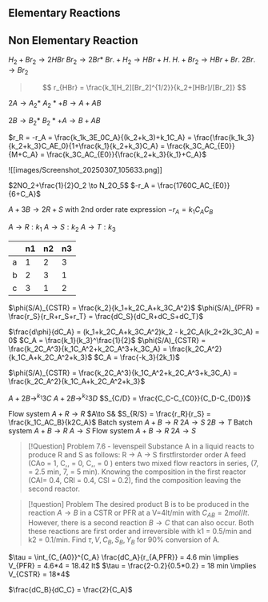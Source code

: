 ## Elementary Reactions


## Non Elementary Reaction
$H_2 +Br_2 \to 2HBr$
$Br_2 \to 2Br*$
$Br. +H_2 \to HBr+H.$
$H.+Br_2\to HBr+Br.$
$2Br. \to Br_2$

>$$
r_{HBr} = \frac{k_1[H_2][Br_2]^{1/2}}{k_2+[HBr]/[Br_2]}
$$

$2A \to A_2*$
$A_2*+B\to A + AB$

$2B \to B_2*$
$B_2*+A \to B+AB$

$r_R = -r_A = \frac{k_1k_3E_0C_A}{(k_2+k_3)+k_1C_A} = \frac{\frac{k_1k_3}{k_2+k_3}C_AE_0}{1+\frac{k_1}{k_2+k_3}C_A} = \frac{k_3C_AC_{E0}}{M+C_A} = \frac{k_3C_AC_{E0}}{\frac{k_2+k_3}{k_1}+C_A}$

![[images/Screenshot_20250307_105633.png]]

$2NO_2+\frac{1}{2}O_2 \to N_2O_5$
$-r_A = \frac{1760C_AC_{E0}}{6+C_A}$

$A+3B \to 2R+S$
with 2nd order rate expression $-r_A = k_1 C_AC_B$


$A\to R : k_1$
$A \to S : k_2$
$A\to T : k_3$

|     | n1  | n2  | n3  |
| --- | --- | --- | --- |
| a   | 1   | 2   | 3   |
| b   | 2   | 3   | 1   |
| c   | 3   | 1   | 2   |

$\phi(S/A)_{CSTR} = \frac{k_2}{k_1+k_2C_A+k_3C_A^2}$
$\phi(S/A)_{PFR} = \frac{r_S}{r_R+r_S+r_T} = \frac{dC_S}{dC_R+dC_S+dC_T}$

$\frac{d\phi}{dC_A} = (k_1+k_2C_A+k_3C_A^2)k_2 - k_2C_A(k_2+2k_3C_A) = 0$
$C_A = \frac{k_1}{k_3}^\frac{1}{2}$ 
$\phi(S/A)_{CSTR} = \frac{k_2C_A^3}{k_1C_A^2+k_2C_A^3+k_3C_A} = \frac{k_2C_A^2}{k_1C_A+k_2C_A^2+k_3}$
$C_A = \frac{-k_3}{2k_1}$

$\phi(S/A)_{CSTR} = \frac{k_2C_A^3}{k_1C_A^2+k_2C_A^3+k_3C_A} = \frac{k_2C_A^2}{k_1C_A+k_2C_A^2+k_3}$


$A+2B \to^{k_1} 3C$
$A+2B \to^{k_2} 3D$
$S_{C/D} = \frac{C_C-C_{C0}}{C_D-C_{D0}}$

Flow system
$A+R \to R$
$A\to S&
$S_{R/S} = \frac{r_R}{r_S} = \frac{k_1C_AC_B}{k2C_A}$
Batch system
$A+B \to R$
$2A\to S$
$2B\to T$
Batch system
$A+B \to R$
$A \to S$
Flow system
$A+B \to R$
$2A\to S$


> [!Question] Problem 7.6 - levenspeil
>Substance A in a liquid reacts to produce R and S as follows:
>		R
>	$\to$
>A
>	$\to$
>		S
>		firstfirstorder
 order
 A feed (CAo = 1, C,, = 0, C,, = 0 ) enters two mixed flow reactors in
 series, (7, = 2.5 min, 7, = 5 min). Knowing the composition in the first
 reactor (CAI= 0.4, CRl = 0.4, CSl = 0.2), find the composition leaving the
 second reactor.




> [!question] Problem
> The desired product B is to be produced in the reaction $A\to B$ in a CSTR or PFR at a V=4lt/min with $C_{AB} = 2mol/lt$. However, there is a second reaction $B\to C$ that can also occur. Both these reactions are first order and irreversible with k1 = 0.5/min and k2 = 0.1/min. Find $\tau, V,C_B,S_B,Y_B$ for 90% conversion of A.

$\tau = \int_{C_{A0}}^{C_A} \frac{dC_A}{r_{A,PFR}} = 4.6 min \implies V_{PFR} = 4.6*4 = 18.42 lt$
$\tau = \frac{2-0.2}{0.5*0.2} = 18 min \implies V_{CSTR} = 18*4$

$\frac{dC_B}{dC_C} = \frac{2}{C_A}$










































































